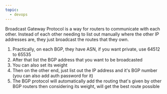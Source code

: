 ```yaml
---
topic:
  - devops
---
```

Broadcast Gateway Protocol is a way for routers to communicate with each other. Instead of each other needing to list out manually where the other IP addresses are, they just broadcast the routes that they own.

1. Practically, on each BGP, they have ASN, if you want private, use 64512 to 65535
2. After that list the BGP address that you want to be broadcasted
3. You can also set its weight
4. Then on the other end, just list out the IP address and it's BGP number (you can also add auth password for it)
5. The BGP protocol will automatically add the routing that's given by other BGP routers then considering its weight, will get the best route possible